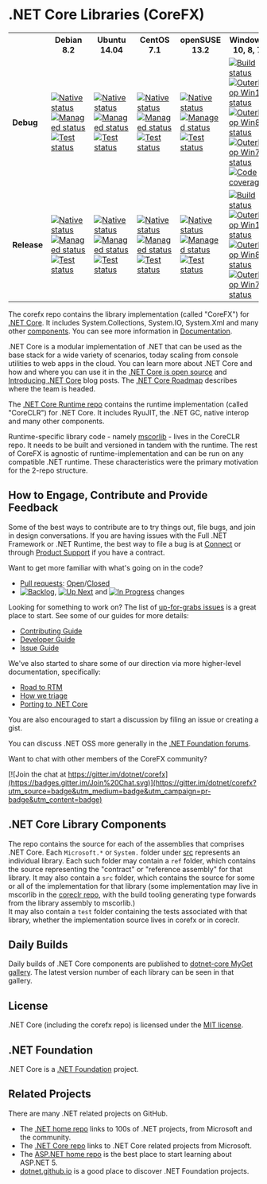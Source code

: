 # .NET Core Libraries (CoreFX)

<table>
  <tr>
    <th width="9%" />
    <th width="14%">Debian 8.2</th> 
    <th width="14%">Ubuntu 14.04</th>
    <th width="14%">CentOS 7.1</th>
    <th width="14%">openSUSE 13.2</th>
    <th width="21%">Windows 10, 8, 7</th>
    <th width="14%">OS X 10.10</th>
  </tr>
  <tr>
    <td><b>Debug</b></td>
    <td>
      <a href="http://dotnet-ci.cloudapp.net/job/dotnet_corefx/job/nativecomp_debian8.2_debug">
        <img src="https://img.shields.io/jenkins/s/http/dotnet-ci.cloudapp.net/job/dotnet_corefx/nativecomp_debian8.2_debug.svg?label=native" alt="Native status" />
      </a>
      <br />
      <a href="http://dotnet-ci.cloudapp.net/job/dotnet_corefx/job/debian8.2_debug_bld">
        <img src="https://img.shields.io/jenkins/s/http/dotnet-ci.cloudapp.net/job/dotnet_corefx/debian8.2_debug_bld.svg?label=build" alt="Managed status" />
      </a>
      <br />
      <a href="http://dotnet-ci.cloudapp.net/job/dotnet_corefx/job/debian8.2_debug_tst">
        <img src="https://img.shields.io/jenkins/s/http/dotnet-ci.cloudapp.net/job/dotnet_corefx/debian8.2_debug_tst.svg?label=test" alt="Test status" />
      </a>
    </td>
    <td>
      <a href="http://dotnet-ci.cloudapp.net/job/dotnet_corefx/job/nativecomp_ubuntu_debug">
        <img src="https://img.shields.io/jenkins/s/http/dotnet-ci.cloudapp.net/job/dotnet_corefx/nativecomp_ubuntu_debug.svg?label=native" alt="Native status" />
      </a>
      <br />
      <a href="http://dotnet-ci.cloudapp.net/job/dotnet_corefx/job/ubuntu_debug_bld">
        <img src="https://img.shields.io/jenkins/s/http/dotnet-ci.cloudapp.net/job/dotnet_corefx/ubuntu_debug_bld.svg?label=build" alt="Managed status" />
      </a>
      <br />
      <a href="http://dotnet-ci.cloudapp.net/job/dotnet_corefx/job/ubuntu_debug_tst">
        <img src="https://img.shields.io/jenkins/s/http/dotnet-ci.cloudapp.net/job/dotnet_corefx/ubuntu_debug_tst.svg?label=test" alt="Test status" />
      </a>
    </td>
    <td>
      <a href="http://dotnet-ci.cloudapp.net/job/dotnet_corefx/job/nativecomp_centos7.1_debug">
        <img src="https://img.shields.io/jenkins/s/http/dotnet-ci.cloudapp.net/job/dotnet_corefx/nativecomp_centos7.1_debug.svg?label=native" alt="Native status" />
      </a>
      <br />
      <a href="http://dotnet-ci.cloudapp.net/job/dotnet_corefx/job/centos7.1_debug_bld">
        <img src="https://img.shields.io/jenkins/s/http/dotnet-ci.cloudapp.net/job/dotnet_corefx/centos7.1_debug_bld.svg?label=build" alt="Managed status" />
      </a>
      <br />
      <a href="http://dotnet-ci.cloudapp.net/job/dotnet_corefx/job/centos7.1_debug_tst">
        <img src="https://img.shields.io/jenkins/s/http/dotnet-ci.cloudapp.net/job/dotnet_corefx/centos7.1_debug_tst.svg?label=test" alt="Test status" />
      </a>
    </td>
    <td>
      <a href="http://dotnet-ci.cloudapp.net/job/dotnet_corefx/job/nativecomp_opensuse13.2_debug">
        <img src="https://img.shields.io/jenkins/s/http/dotnet-ci.cloudapp.net/job/dotnet_corefx/nativecomp_opensuse13.2_debug.svg?label=native" alt="Native status" />
      </a>
      <br />
      <a href="http://dotnet-ci.cloudapp.net/job/dotnet_corefx/job/opensuse13.2_debug_bld">
        <img src="https://img.shields.io/jenkins/s/http/dotnet-ci.cloudapp.net/job/dotnet_corefx/opensuse13.2_debug_bld.svg?label=build" alt="Managed status" />
      </a>
      <br />
      <a href="http://dotnet-ci.cloudapp.net/job/dotnet_corefx/job/opensuse13.2_debug_tst">
        <img src="https://img.shields.io/jenkins/s/http/dotnet-ci.cloudapp.net/job/dotnet_corefx/opensuse13.2_debug_tst.svg?label=test" alt="Test status" />
      </a>
    </td>
    <td>
      <a href="http://dotnet-ci.cloudapp.net/job/dotnet_corefx/job/windows_nt_debug">
        <img src="https://img.shields.io/jenkins/s/http/dotnet-ci.cloudapp.net/job/dotnet_corefx/windows_nt_debug.svg?label=build+%26+test" alt="Build status" />
      </a>
      <br />
      <a href="http://dotnet-ci.cloudapp.net/job/dotnet_corefx/job/outerloop_win10_debug">
        <img src="https://img.shields.io/jenkins/s/http/dotnet-ci.cloudapp.net/job/dotnet_corefx/outerloop_win10_debug.svg?label=win10+outer+test" alt="Outerloop Win10 status" />
      </a>
      <br />
      <a href="http://dotnet-ci.cloudapp.net/job/dotnet_corefx/job/outerloop_windows_nt_debug">
        <img src="https://img.shields.io/jenkins/s/http/dotnet-ci.cloudapp.net/job/dotnet_corefx/outerloop_windows_nt_debug.svg?label=win8+outer+test" alt="Outerloop Win8 status" />
      </a>
      <br />
      <a href="http://dotnet-ci.cloudapp.net/job/dotnet_corefx/job/outerloop_win7_debug">
        <img src="https://img.shields.io/jenkins/s/http/dotnet-ci.cloudapp.net/job/dotnet_corefx/outerloop_win7_debug.svg?label=win7+outer+test" alt="Outerloop Win7 status" />
      </a>
      <br />
      <a href="http://dotnet-ci.cloudapp.net/job/dotnet_corefx/job/code_coverage_windows/Code_Coverage_Report">
        <img src="https://img.shields.io/jenkins/s/http/dotnet-ci.cloudapp.net/job/dotnet_corefx/code_coverage_windows.svg?label=coverage" alt="Code coverage" />
      </a>
    </td>
    <td>
      <a href="http://dotnet-ci.cloudapp.net/job/dotnet_corefx/job/nativecomp_osx_debug">
        <img src="https://img.shields.io/jenkins/s/http/dotnet-ci.cloudapp.net/job/dotnet_corefx/nativecomp_osx_debug.svg?label=native" alt="Native status" />
      </a>
      <br />
      <a href="http://dotnet-ci.cloudapp.net/job/dotnet_corefx/job/osx_debug_bld">
        <img src="https://img.shields.io/jenkins/s/http/dotnet-ci.cloudapp.net/job/dotnet_corefx/osx_debug_bld.svg?label=build" alt="Managed status" />
      </a>
      <br />
      <a href="http://dotnet-ci.cloudapp.net/job/dotnet_corefx/job/osx_debug_tst">
        <img src="https://img.shields.io/jenkins/s/http/dotnet-ci.cloudapp.net/job/dotnet_corefx/osx_debug_tst.svg?label=test" alt="Test status" />
      </a>
    </td>
  </tr>
  <tr>
    <td><b>Release</b></td>
    <td>
      <a href="http://dotnet-ci.cloudapp.net/job/dotnet_corefx/job/nativecomp_debian8.2_release">
        <img src="https://img.shields.io/jenkins/s/http/dotnet-ci.cloudapp.net/job/dotnet_corefx/nativecomp_debian8.2_release.svg?label=native" alt="Native status" />
      </a>
      <br />
      <a href="http://dotnet-ci.cloudapp.net/job/dotnet_corefx/job/debian8.2_release_bld">
        <img src="https://img.shields.io/jenkins/s/http/dotnet-ci.cloudapp.net/job/dotnet_corefx/debian8.2_release_bld.svg?label=build" alt="Managed status" />
      </a>
      <br />
      <a href="http://dotnet-ci.cloudapp.net/job/dotnet_corefx/job/debian8.2_release_tst">
        <img src="https://img.shields.io/jenkins/s/http/dotnet-ci.cloudapp.net/job/dotnet_corefx/debian8.2_release_tst.svg?label=test" alt="Test status" />
      </a>
    </td>
    <td>
      <a href="http://dotnet-ci.cloudapp.net/job/dotnet_corefx/job/nativecomp_ubuntu_release">
        <img src="https://img.shields.io/jenkins/s/http/dotnet-ci.cloudapp.net/job/dotnet_corefx/nativecomp_ubuntu_release.svg?label=native" alt="Native status" />
      </a>
      <br />
      <a href="http://dotnet-ci.cloudapp.net/job/dotnet_corefx/job/ubuntu_release_bld">
        <img src="https://img.shields.io/jenkins/s/http/dotnet-ci.cloudapp.net/job/dotnet_corefx/ubuntu_release_bld.svg?label=build" alt="Managed status" />
      </a>
      <br />
      <a href="http://dotnet-ci.cloudapp.net/job/dotnet_corefx/job/ubuntu_release_tst">
        <img src="https://img.shields.io/jenkins/s/http/dotnet-ci.cloudapp.net/job/dotnet_corefx/ubuntu_release_tst.svg?label=test" alt="Test status" />
      </a>
    </td>
    <td>
      <a href="http://dotnet-ci.cloudapp.net/job/dotnet_corefx/job/nativecomp_centos7.1_release">
        <img src="https://img.shields.io/jenkins/s/http/dotnet-ci.cloudapp.net/job/dotnet_corefx/nativecomp_centos7.1_release.svg?label=native" alt="Native status" />
      </a>
      <br />
      <a href="http://dotnet-ci.cloudapp.net/job/dotnet_corefx/job/centos7.1_release_bld">
        <img src="https://img.shields.io/jenkins/s/http/dotnet-ci.cloudapp.net/job/dotnet_corefx/centos7.1_release_bld.svg?label=build" alt="Managed status" />
      </a>
      <br />
      <a href="http://dotnet-ci.cloudapp.net/job/dotnet_corefx/job/centos7.1_release_tst">
        <img src="https://img.shields.io/jenkins/s/http/dotnet-ci.cloudapp.net/job/dotnet_corefx/centos7.1_release_tst.svg?label=test" alt="Test status" />
      </a>
    </td>
    <td>
      <a href="http://dotnet-ci.cloudapp.net/job/dotnet_corefx/job/nativecomp_opensuse13.2_release">
        <img src="https://img.shields.io/jenkins/s/http/dotnet-ci.cloudapp.net/job/dotnet_corefx/nativecomp_opensuse13.2_release.svg?label=native" alt="Native status" />
      </a>
      <br />
      <a href="http://dotnet-ci.cloudapp.net/job/dotnet_corefx/job/opensuse13.2_release_bld">
        <img src="https://img.shields.io/jenkins/s/http/dotnet-ci.cloudapp.net/job/dotnet_corefx/opensuse13.2_release_bld.svg?label=build" alt="Managed status" />
      </a>
      <br />
      <a href="http://dotnet-ci.cloudapp.net/job/dotnet_corefx/job/opensuse13.2_release_tst">
        <img src="https://img.shields.io/jenkins/s/http/dotnet-ci.cloudapp.net/job/dotnet_corefx/opensuse13.2_release_tst.svg?label=test" alt="Test status" />
      </a>
    </td>
    <td>
      <a href="http://dotnet-ci.cloudapp.net/job/dotnet_corefx/job/windows_nt_release">
        <img src="https://img.shields.io/jenkins/s/http/dotnet-ci.cloudapp.net/job/dotnet_corefx/windows_nt_release.svg?label=build+%26+test" alt="Build status" />
      </a>
      <br />
      <a href="http://dotnet-ci.cloudapp.net/job/dotnet_corefx/job/outerloop_win10_release">
        <img src="https://img.shields.io/jenkins/s/http/dotnet-ci.cloudapp.net/job/dotnet_corefx/outerloop_win10_release.svg?label=win10+outer+test" alt="Outerloop Win10 status" />
      </a>
      <br />
      <a href="http://dotnet-ci.cloudapp.net/job/dotnet_corefx/job/outerloop_windows_nt_release">
        <img src="https://img.shields.io/jenkins/s/http/dotnet-ci.cloudapp.net/job/dotnet_corefx/outerloop_windows_nt_release.svg?label=win8+outer+test" alt="Outerloop Win8 status" />
      </a>
      <br />
      <a href="http://dotnet-ci.cloudapp.net/job/dotnet_corefx/job/outerloop_win7_release">
        <img src="https://img.shields.io/jenkins/s/http/dotnet-ci.cloudapp.net/job/dotnet_corefx/outerloop_win7_release.svg?label=win7+outer+test" alt="Outerloop Win7 status" />
      </a>
    </td>
    <td>
      <a href="http://dotnet-ci.cloudapp.net/job/dotnet_corefx/job/nativecomp_osx_release">
        <img src="https://img.shields.io/jenkins/s/http/dotnet-ci.cloudapp.net/job/dotnet_corefx/nativecomp_osx_release.svg?label=native" alt="Native status" />
      </a>
      <br />
      <a href="http://dotnet-ci.cloudapp.net/job/dotnet_corefx/job/osx_release_bld">
        <img src="https://img.shields.io/jenkins/s/http/dotnet-ci.cloudapp.net/job/dotnet_corefx/osx_release_bld.svg?label=build" alt="Managed status" />
      </a>
      <br />
      <a href="http://dotnet-ci.cloudapp.net/job/dotnet_corefx/job/osx_release_tst">
        <img src="https://img.shields.io/jenkins/s/http/dotnet-ci.cloudapp.net/job/dotnet_corefx/osx_release_tst.svg?label=test" alt="Test status" />
      </a>
    </td>
  </tr>
</table>

The corefx repo contains the library implementation (called "CoreFX") for [.NET Core](http://github.com/dotnet/core). It includes System.Collections, System.IO, System.Xml and many other [components](#net-core-library-components). You can see more information in [Documentation](Documentation/README.md). 

.NET Core is a modular implementation of .NET that can be used as the base stack for a wide variety of scenarios, today scaling from console utilities to web apps in the cloud.  You can learn more about .NET Core and how and where you can use it in the [.NET Core is open source][.NET Core oss] and [Introducing .NET Core][Introducing .NET Core] blog posts. The [.NET Core Roadmap](https://github.com/dotnet/core/blob/master/roadmap.md) describes where the team is headed.

The [.NET Core Runtime repo](https://github.com/dotnet/coreclr) contains the  runtime implementation (called "CoreCLR") for .NET Core. It includes RyuJIT, the .NET GC, native interop and many other components.

Runtime-specific library code - namely [mscorlib][mscorlib] - lives in the CoreCLR repo. It needs to be built and versioned in tandem with the runtime. The rest of CoreFX is agnostic of runtime-implementation and can be run on any compatible .NET runtime. These characteristics were the primary motivation for the 2-repo structure.

[.NET Core oss]: http://blogs.msdn.com/b/dotnet/archive/2014/11/12/net-core-is-open-source.aspx
[Introducing .NET Core]: http://blogs.msdn.com/b/dotnet/archive/2014/12/04/introducing-net-core.aspx
[mscorlib]: https://github.com/dotnet/coreclr/tree/master/src/mscorlib

## How to Engage, Contribute and Provide Feedback

Some of the best ways to contribute are to try things out, file bugs, and join in design conversations. If you are having issues with the Full .NET Framework or .NET Runtime, the best way to file a bug is at [Connect](http://connect.microsoft.com/VisualStudio) or through [Product Support](https://support.microsoft.com/en-us/contactus?ws=support) if you have a contract.

Want to get more familiar with what's going on in the code?
* [Pull requests](https://github.com/dotnet/corefx/pulls): [Open](https://github.com/dotnet/corefx/pulls?q=is%3Aopen+is%3Apr)/[Closed](https://github.com/dotnet/corefx/pulls?q=is%3Apr+is%3Aclosed)
* [![Backlog](https://cloud.githubusercontent.com/assets/1302850/6260412/38987b1e-b793-11e4-9ade-d3fef4c6bf48.png)](https://github.com/dotnet/corefx/issues?q=is%3Aopen+is%3Aissue+label%3A%220+-+Backlog%22), [![Up Next](https://cloud.githubusercontent.com/assets/1302850/6260418/4c2c7a54-b793-11e4-8ce1-a27ff5378d08.png)](https://github.com/dotnet/corefx/issues?q=is%3Aopen+is%3Aissue+label%3A%221+-+Up+Next%22) and [![In Progress](https://cloud.githubusercontent.com/assets/1302850/6260414/41b0fc30-b793-11e4-9d50-d09563cd138a.png)](https://github.com/dotnet/corefx/issues?q=is%3Aopen+is%3Aissue+label%3A%222+-+In+Progress%22) changes

Looking for something to work on? The list of [up-for-grabs issues](https://github.com/dotnet/corefx/labels/up%20for%20grabs) is a great place to start. See some of our guides for more details:

* [Contributing Guide](Documentation/project-docs/contributing.md)
* [Developer Guide](Documentation/project-docs/developer-guide.md)
* [Issue Guide](Documentation/project-docs/issue-guide.md)

We've also started to share some of our direction via more higher-level documentation, specifically:

* [Road to RTM](Documentation/project-docs/rtm.md)
* [How we triage](Documentation/project-docs/triage.md)
* [Porting to .NET Core](Documentation/project-docs/porting.md)

You are also encouraged to start a discussion by filing an issue or creating a
gist.

You can discuss .NET OSS more generally in the [.NET Foundation forums].

Want to chat with other members of the CoreFX community?

[![Join the chat at https://gitter.im/dotnet/corefx](https://badges.gitter.im/Join%20Chat.svg)](https://gitter.im/dotnet/corefx?utm_source=badge&utm_medium=badge&utm_campaign=pr-badge&utm_content=badge)

[.NET Foundation forums]: http://forums.dotnetfoundation.org/

## .NET Core Library Components

The repo contains the source for each of the assemblies that comprises .NET Core.  Each ```Microsoft.*``` or ```System.``` folder under
[src](https://github.com/dotnet/corefx/tree/master/src) represents an individual library.  Each such folder may contain a ```ref``` folder,
which contains the source representing the "contract" or "reference assembly" for that library.  It may also contain a ```src``` folder,
which contains the source for some or all of the implementation for that library (some implementation may live in mscorlib in the 
[coreclr repo](https://github.com/dotnet/coreclr), with the build tooling generating type forwards from the library assembly to mscorlib.)  
It may also contain a ```test``` folder containing the tests associated with that library, whether the implementation source lives in corefx 
or in coreclr.

## Daily Builds

Daily builds of .NET Core components are published to [dotnet-core MyGet gallery](https://www.myget.org/gallery/dotnet-core).
The latest version number of each library can be seen in that gallery.

## License

.NET Core (including the corefx repo) is licensed under the [MIT license](LICENSE).

## .NET Foundation

.NET Core is a [.NET Foundation](http://www.dotnetfoundation.org/projects) project.

## Related Projects
There are many .NET related projects on GitHub.

- The [.NET home repo](https://github.com/Microsoft/dotnet) links to 100s of .NET projects, from Microsoft and the community.
- The [.NET Core repo](https://github.com/dotnet/core) links to .NET Core related projects from Microsoft.
- The [ASP.NET home repo](https://github.com/aspnet/home) is the best place to start learning about ASP.NET 5.
- [dotnet.github.io](http://dotnet.github.io) is a good place to discover .NET Foundation projects.
